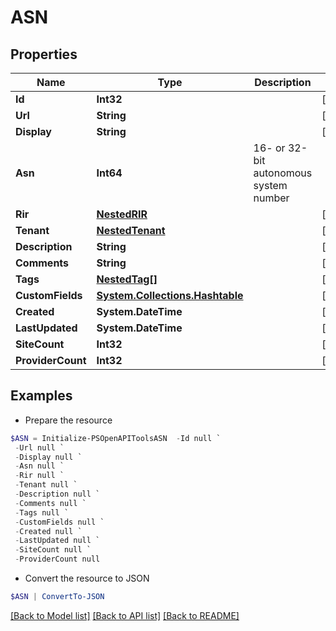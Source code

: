 # ASN
## Properties

Name | Type | Description | Notes
------------ | ------------- | ------------- | -------------
**Id** | **Int32** |  | [readonly] 
**Url** | **String** |  | [readonly] 
**Display** | **String** |  | [readonly] 
**Asn** | **Int64** | 16- or 32-bit autonomous system number | 
**Rir** | [**NestedRIR**](NestedRIR.md) |  | [optional] 
**Tenant** | [**NestedTenant**](NestedTenant.md) |  | [optional] 
**Description** | **String** |  | [optional] 
**Comments** | **String** |  | [optional] 
**Tags** | [**NestedTag[]**](NestedTag.md) |  | [optional] 
**CustomFields** | [**System.Collections.Hashtable**](AnyType.md) |  | [optional] 
**Created** | **System.DateTime** |  | [readonly] 
**LastUpdated** | **System.DateTime** |  | [readonly] 
**SiteCount** | **Int32** |  | [readonly] 
**ProviderCount** | **Int32** |  | [readonly] 

## Examples

- Prepare the resource
```powershell
$ASN = Initialize-PSOpenAPIToolsASN  -Id null `
 -Url null `
 -Display null `
 -Asn null `
 -Rir null `
 -Tenant null `
 -Description null `
 -Comments null `
 -Tags null `
 -CustomFields null `
 -Created null `
 -LastUpdated null `
 -SiteCount null `
 -ProviderCount null
```

- Convert the resource to JSON
```powershell
$ASN | ConvertTo-JSON
```

[[Back to Model list]](../README.md#documentation-for-models) [[Back to API list]](../README.md#documentation-for-api-endpoints) [[Back to README]](../README.md)

